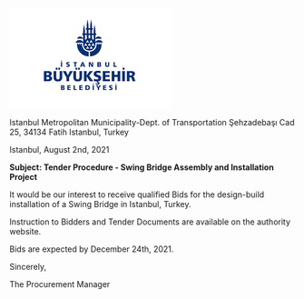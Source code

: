 ![logo](./Owner-logo.png)

Istanbul Metropolitan Municipality-Dept. of Transportation
Şehzadebaşı Cad 25,
34134 Fatih Istanbul, Turkey


Istanbul, August 2nd, 2021

**Subject: Tender Procedure - Swing Bridge Assembly and Installation Project**

It would be our interest to receive qualified Bids for the design-build installation of a Swing Bridge in Istanbul, Turkey.

Instruction to Bidders and Tender Documents are available on the authority website.

Bids are expected by December 24th, 2021.

Sincerely,

The Procurement Manager